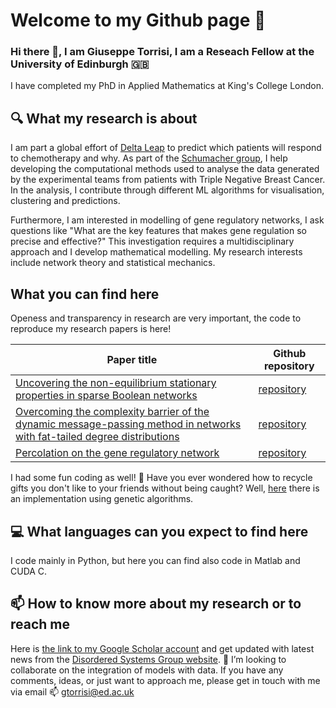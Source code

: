 # Welcome to my Github page :dizzy: 
### Hi there 👋, I am Giuseppe Torrisi, I am a Reseach Fellow  at the University of Edinburgh :uk:
I have completed my PhD in Applied Mathematics at King's College London.
## :mag: What my research is about
I am part a global effort of [Delta Leap](wellcomeleap.org/delta-tissue/) to predict  which patients will respond to chemotherapy and why. As part of the [Schumacher group](https://github.com/Schumacher-group), I help developing the computational methods used to analyse the data generated by the experimental teams from patients with Triple Negative Breast Cancer. In the analysis, I contribute through different ML algorithms for visualisation, clustering and predictions. 

Furthermore, I am interested in modelling of gene regulatory networks, I ask questions like "What are the key features that makes gene regulation so precise and effective?"
This investigation requires a multidisciplinary approach and I develop mathematical modelling.  My research interests include network theory and statistical mechanics.
## What you can find here
Openess and transparency in research are very important, the code to reproduce my research papers is here! 

| Paper title  | Github repository |
| --| --- |
|[Uncovering the non-equilibrium stationary properties in sparse Boolean networks](https://doi.org/10.1088/1742-5468/ac66d0) |[repository](https://github.com/g-torr/uncovering-non-eq)|
| [Overcoming the complexity barrier of the dynamic message-passing method in networks with fat-tailed degree distributions](https://doi.org/10.1103/PhysRevE.104.045313)  | [repository](https://github.com/g-torr/dynamic_unlocking)  |
| [Percolation on the gene regulatory network](https://iopscience.iop.org/article/10.1088/1742-5468/aba7b0)  | [repository](https://github.com/g-torr/percolation-grn)  |

I had some fun coding as well! :gift: Have you ever wondered how to recycle gifts you don't like to your friends without being caught? Well, [here](https://github.com/g-torr/recycle_gift) there is an implementation using genetic algorithms.
## :computer: What languages can you expect to find here
I code mainly in Python,  but here you can find also code in Matlab and  CUDA C.
## 📫 How to know more about my research or to reach me
Here is  [the link to my Google Scholar account](https://scholar.google.com/citations?hl=en&user=ZI00mzcAAAAJ) and get updated with latest news from the [Disordered Systems Group website](https://dissyskcl.github.io/).
 :dancers: I’m looking to collaborate on the integration of models with data.  If you have any comments, ideas, or just want to approach me,  please get in touch with me via email 📫 gtorrisi@ed.ac.uk
 
<!--
**g-torr/g-torr** is a ✨ _special_ ✨ repository because its `README.md` (this file) appears on your GitHub profile.

Here are some ideas to get you started:

- 🔭 I’m currently working on ...
- 🌱 I’m currently learning ...
- 👯 I’m looking to collaborate on ...
- 🤔 I’m looking for help with ...
- 💬 Ask me about ...
- 📫 How to reach me: ...
- 😄 Pronouns: ...
- ⚡ Fun fact: ...
-->
